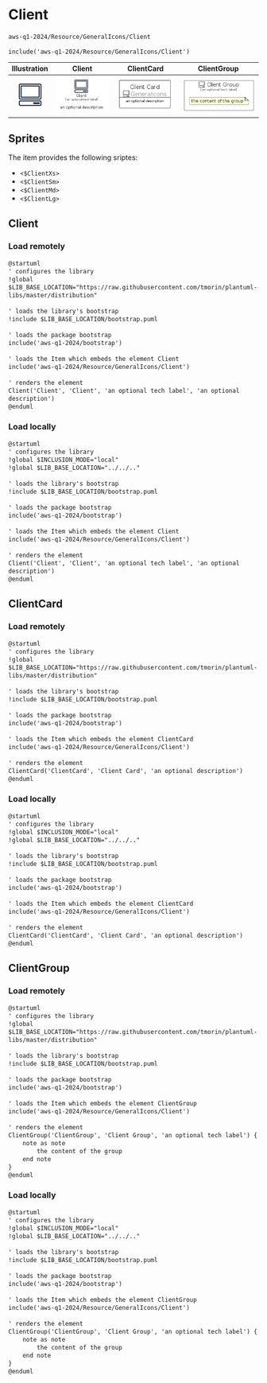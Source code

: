 # Client


```text
aws-q1-2024/Resource/GeneralIcons/Client
```

```text
include('aws-q1-2024/Resource/GeneralIcons/Client')
```



| Illustration | Client | ClientCard | ClientGroup |
| :---: | :---: | :---: | :---: |
| ![illustration for Illustration](../../../aws-q1-2024/Resource/GeneralIcons/Client.png) | ![illustration for Client](../../../aws-q1-2024/Resource/GeneralIcons/Client.Local.png) | ![illustration for ClientCard](../../../aws-q1-2024/Resource/GeneralIcons/ClientCard.Local.png) | ![illustration for ClientGroup](../../../aws-q1-2024/Resource/GeneralIcons/ClientGroup.Local.png) |



## Sprites
The item provides the following sriptes:

- `<$ClientXs>`
- `<$ClientSm>`
- `<$ClientMd>`
- `<$ClientLg>`





## Client

### Load remotely
```plantuml
@startuml
' configures the library
!global $LIB_BASE_LOCATION="https://raw.githubusercontent.com/tmorin/plantuml-libs/master/distribution"

' loads the library's bootstrap
!include $LIB_BASE_LOCATION/bootstrap.puml

' loads the package bootstrap
include('aws-q1-2024/bootstrap')

' loads the Item which embeds the element Client
include('aws-q1-2024/Resource/GeneralIcons/Client')

' renders the element
Client('Client', 'Client', 'an optional tech label', 'an optional description')
@enduml
```

### Load locally
```plantuml
@startuml
' configures the library
!global $INCLUSION_MODE="local"
!global $LIB_BASE_LOCATION="../../.."

' loads the library's bootstrap
!include $LIB_BASE_LOCATION/bootstrap.puml

' loads the package bootstrap
include('aws-q1-2024/bootstrap')

' loads the Item which embeds the element Client
include('aws-q1-2024/Resource/GeneralIcons/Client')

' renders the element
Client('Client', 'Client', 'an optional tech label', 'an optional description')
@enduml
```

## ClientCard

### Load remotely
```plantuml
@startuml
' configures the library
!global $LIB_BASE_LOCATION="https://raw.githubusercontent.com/tmorin/plantuml-libs/master/distribution"

' loads the library's bootstrap
!include $LIB_BASE_LOCATION/bootstrap.puml

' loads the package bootstrap
include('aws-q1-2024/bootstrap')

' loads the Item which embeds the element ClientCard
include('aws-q1-2024/Resource/GeneralIcons/Client')

' renders the element
ClientCard('ClientCard', 'Client Card', 'an optional description')
@enduml
```

### Load locally
```plantuml
@startuml
' configures the library
!global $INCLUSION_MODE="local"
!global $LIB_BASE_LOCATION="../../.."

' loads the library's bootstrap
!include $LIB_BASE_LOCATION/bootstrap.puml

' loads the package bootstrap
include('aws-q1-2024/bootstrap')

' loads the Item which embeds the element ClientCard
include('aws-q1-2024/Resource/GeneralIcons/Client')

' renders the element
ClientCard('ClientCard', 'Client Card', 'an optional description')
@enduml
```

## ClientGroup

### Load remotely
```plantuml
@startuml
' configures the library
!global $LIB_BASE_LOCATION="https://raw.githubusercontent.com/tmorin/plantuml-libs/master/distribution"

' loads the library's bootstrap
!include $LIB_BASE_LOCATION/bootstrap.puml

' loads the package bootstrap
include('aws-q1-2024/bootstrap')

' loads the Item which embeds the element ClientGroup
include('aws-q1-2024/Resource/GeneralIcons/Client')

' renders the element
ClientGroup('ClientGroup', 'Client Group', 'an optional tech label') {
    note as note
        the content of the group
    end note
}
@enduml
```

### Load locally
```plantuml
@startuml
' configures the library
!global $INCLUSION_MODE="local"
!global $LIB_BASE_LOCATION="../../.."

' loads the library's bootstrap
!include $LIB_BASE_LOCATION/bootstrap.puml

' loads the package bootstrap
include('aws-q1-2024/bootstrap')

' loads the Item which embeds the element ClientGroup
include('aws-q1-2024/Resource/GeneralIcons/Client')

' renders the element
ClientGroup('ClientGroup', 'Client Group', 'an optional tech label') {
    note as note
        the content of the group
    end note
}
@enduml
```

